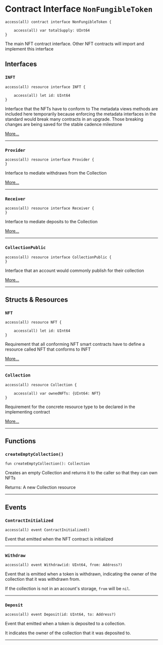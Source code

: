 # Contract Interface `NonFungibleToken`

```cadence
access(all) contract interface NonFungibleToken {

    access(all) var totalSupply: UInt64
}
```

The main NFT contract interface. Other NFT contracts will
import and implement this interface
## Interfaces
    
### `INFT`

```cadence
access(all) resource interface INFT {

    access(all) let id: UInt64
}
```
Interface that the NFTs have to conform to
The metadata views methods are included here temporarily
because enforcing the metadata interfaces in the standard
would break many contracts in an upgrade. Those breaking changes
are being saved for the stable cadence milestone

[More...](NonFungibleToken_INFT.md)

---
    
### `Provider`

```cadence
access(all) resource interface Provider {
}
```
Interface to mediate withdraws from the Collection

[More...](NonFungibleToken_Provider.md)

---
    
### `Receiver`

```cadence
access(all) resource interface Receiver {
}
```
Interface to mediate deposits to the Collection

[More...](NonFungibleToken_Receiver.md)

---
    
### `CollectionPublic`

```cadence
access(all) resource interface CollectionPublic {
}
```
Interface that an account would commonly
publish for their collection

[More...](NonFungibleToken_CollectionPublic.md)

---
## Structs & Resources

### `NFT`

```cadence
access(all) resource NFT {

    access(all) let id: UInt64
}
```
Requirement that all conforming NFT smart contracts have
to define a resource called NFT that conforms to INFT

[More...](NonFungibleToken_NFT.md)

---

### `Collection`

```cadence
access(all) resource Collection {

    access(all) var ownedNFTs: {UInt64: NFT}
}
```
Requirement for the concrete resource type
to be declared in the implementing contract

[More...](NonFungibleToken_Collection.md)

---
## Functions

### `createEmptyCollection()`

```cadence
fun createEmptyCollection(): Collection
```
Creates an empty Collection and returns it to the caller so that they can own NFTs

Returns: A new Collection resource

---
## Events

### `ContractInitialized`

```cadence
access(all) event ContractInitialized()
```
Event that emitted when the NFT contract is initialized

---

### `Withdraw`

```cadence
access(all) event Withdraw(id: UInt64, from: Address?)
```
Event that is emitted when a token is withdrawn,
indicating the owner of the collection that it was withdrawn from.

If the collection is not in an account's storage, `from` will be `nil`.

---

### `Deposit`

```cadence
access(all) event Deposit(id: UInt64, to: Address?)
```
Event that emitted when a token is deposited to a collection.

It indicates the owner of the collection that it was deposited to.

---
